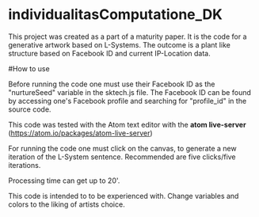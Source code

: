# individualitasComputatione_DK

This project was created as a part of a maturity paper. It is the code for a generative artwork based on L-Systems. The outcome is a plant like structure based on Facebook ID and current IP-Location data. 

#How to use

Before running the code one must use their Facebook ID as the "nurtureSeed" variable in the sktech.js file. The Facebook ID can be found by accessing one's Facebook profile and searching for "profile_id" in the source code. 

This code was tested with the Atom text editor with the __atom live-server__ (https://atom.io/packages/atom-live-server)

For running the code one must click on the canvas, to generate a new iteration of the L-System sentence. Recommended are five clicks/five iterations. 

Processing time can get up to 20'. 

This code is intended to to be experienced with. Change variables and colors to the liking of artists choice. 
